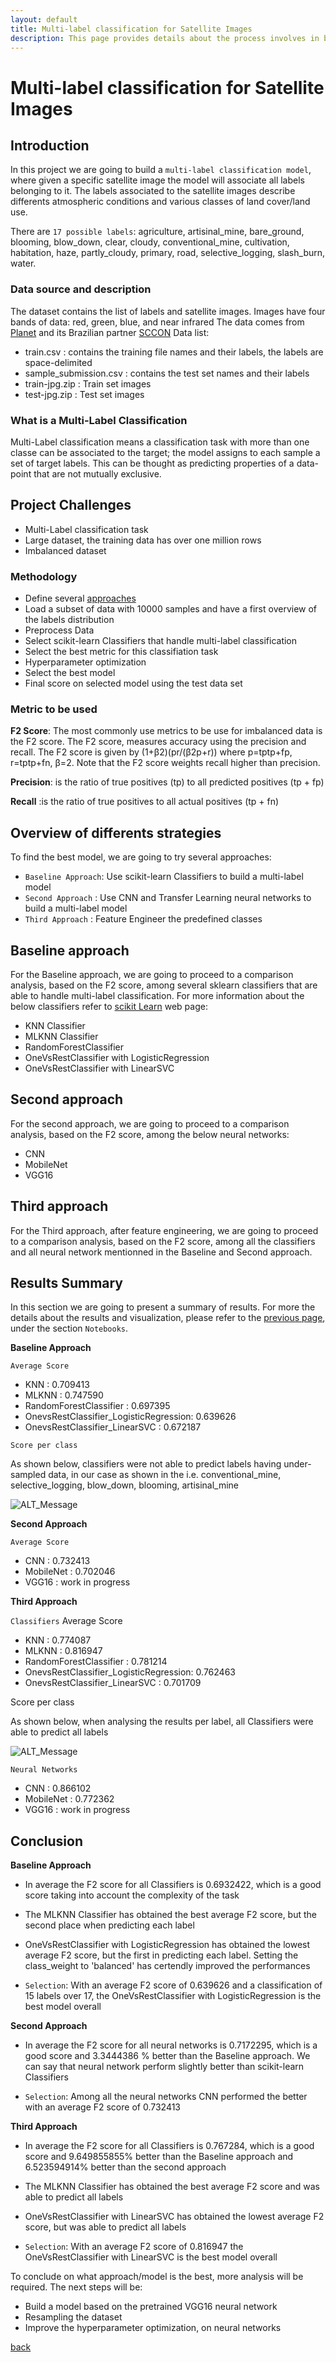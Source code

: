 ```yaml
---
layout: default
title: Multi-label classification for Satellite Images
description: This page provides details about the process involves in building a Multi-Label Classifier for satellite images
---
```

# Multi-label classification for Satellite Images

## Introduction
In this project we are going to build a `multi-label classification model`, where given a specific satellite image the model will associate all labels belonging to it. The labels associated to the satellite images describe differents atmospheric conditions and various classes of land cover/land use. 

There are `17 possible labels`: agriculture, artisinal_mine, bare_ground, blooming, blow_down, clear, cloudy, conventional_mine, cultivation, habitation, haze, partly_cloudy, primary, road, selective_logging, slash_burn, water.

### Data source and description
The dataset contains the list of labels and satellite images. Images have four bands of data: red, green, blue, and near infrared
The data comes from [Planet](https://www.planet.com/) and its Brazilian partner [SCCON](https://www.sccon.com.br/)
Data list:
-  train.csv             : contains the training file names and their labels, the labels are space-delimited
-  sample_submission.csv : contains the test set names and their labels
-  train-jpg.zip         : Train set images
-  test-jpg.zip          : Test set images

### What is a Multi-Label Classification
Multi-Label classification means a classification task with more than one classe can be associated to the target;  the model assigns to each sample a set of target labels. This can be thought as predicting properties of a data-point that are not mutually exclusive.

## Project Challenges
- Multi-Label classification task
- Large dataset, the training data has over one million rows 
- Imbalanced dataset

### Methodology 
-  Define several [approaches](#Overview-of-differents-strategies)
-  Load a subset of data with 10000 samples and have a first overview of the labels distribution
-  Preprocess Data
-  Select scikit-learn Classifiers that handle multi-label classification
-  Select the best metric for this classifiation task
-  Hyperparameter optimization
-  Select the best model
-  Final score on selected model using the test data set

### Metric to be used
**F2 Score**: The most commonly use metrics to be use for imbalanced data is the F2 score. The F2 score, measures accuracy using the precision and recall. The F2 score is given by (1+β2)(pr/(β2p+r))  where  p=tptp+fp,  r=tptp+fn, β=2. Note that the F2 score weights recall higher than precision.

**Precision**: is the ratio of true positives (tp) to all predicted positives (tp + fp)

**Recall**   :is the ratio of true positives to all actual positives (tp + fn)

## Overview of differents strategies
To find the best model, we are going to try several approaches:
* `Baseline Approach`: Use scikit-learn Classifiers to build a multi-label model 
* `Second Approach`  : Use CNN and Transfer Learning neural networks to build a multi-label model 
* `Third Approach`   : Feature Engineer the predefined classes

## Baseline approach
For the Baseline approach, we are going to proceed to a comparison analysis, based on the F2 score, among several sklearn classifiers that are able to handle multi-label classification. For more information about the below classifiers refer to [scikit Learn](https://scikit-learn.org/stable/modules/multiclass.html) web page:
  - KNN Classifier
  - MLKNN Classifier
  - RandomForestClassifier
  - OneVsRestClassifier with LogisticRegression
  - OneVsRestClassifier with LinearSVC
  
## Second approach
For the second approach, we are going to proceed to a comparison analysis, based on the F2 score, among the below neural networks:
- CNN
- MobileNet
- VGG16

## Third approach
For the Third approach, after feature engineering, we are going to proceed to a comparison analysis, based on the F2 score, among all the classifiers and all neural network mentionned in the Baseline and Second approach.

## Results Summary
In this section we are going to present a summary of results. For more the details about the results and visualization, please refer to the [previous page](https://brunildacity01.github.io/MyProjects/#my-upcoming-project), under the section `Notebooks`.

**Baseline Approach** 

`Average Score`
- KNN                                   : 0.709413
- MLKNN                                 : 0.747590
- RandomForestClassifier                : 0.697395
- OnevsRestClassifier_LogisticRegression: 0.639626
- OnevsRestClassifier_LinearSVC         : 0.672187

`Score per class`

As shown below, classifiers were not able to predict labels having under-sampled data, in our case as shown in the i.e. conventional_mine, selective_logging, blow_down, blooming, artisinal_mine

![ALT_Message](https://github.com/brunildacity01/MyProjects/blob/master/Images/Results_PerLabelBaseline.png)

**Second Approach**

`Average Score`
- CNN                                   : 0.732413
- MobileNet                             : 0.702046
- VGG16                                 : work in progress

**Third Approach**

`Classifiers`
Average Score
- KNN                                   : 0.774087
- MLKNN                                 : 0.816947
- RandomForestClassifier                : 0.781214
- OnevsRestClassifier_LogisticRegression: 0.762463
- OnevsRestClassifier_LinearSVC         : 0.701709

Score per class

As shown below, when analysing the results per label, all Classifiers were able to predict all labels

![ALT_Message](https://github.com/brunildacity01/MyProjects/blob/master/Images/Results_PerLabelThird.png)

`Neural Networks`

- CNN                                   : 0.866102
- MobileNet                             : 0.772362
- VGG16                                 : work in progress

## Conclusion
**Baseline Approach** 
- In average the F2 score for all Classifiers is 0.6932422, which is a good score taking into account the complexity of the task
- The MLKNN Classifier has obtained the best average F2 score, but the second place when predicting each label  
- OneVsRestClassifier with LogisticRegression has obtained the lowest average F2 score, but the first in predicting each label. Setting the class_weight to 'balanced' has certendly improved the performances

- `Selection`: With an average F2 score of 0.639626 and a classification of 15 labels over 17, the OneVsRestClassifier with LogisticRegression is the best model overall

**Second Approach**
- In average the F2 score for all neural networks is 0.7172295, which is a good score and 3.3444386 % better than the Baseline approach. We can say that neural network perform slightly better than scikit-learn Classifiers

- `Selection`: Among all the neural networks CNN performed the better with an average F2 score of 0.732413 

**Third Approach**
- In average the F2 score for all Classifiers is 0.767284, which is a good score and 9.649855855% better than the Baseline approach and 6.523594914% better than the second approach
- The MLKNN Classifier has obtained the best average F2 score and was able to predict all labels  
- OneVsRestClassifier with LinearSVC has obtained the lowest average F2 score, but was able to predict all labels

- `Selection`: With an average F2 score of 0.816947 the OneVsRestClassifier with LinearSVC is the best model overall

To conclude on what approach/model is the best, more analysis will be required. The next steps will be:
- Build a model based on the pretrained VGG16 neural network
- Resampling the dataset
- Improve the hyperparameter optimization, on neural networks


[back](./)

